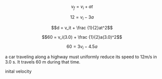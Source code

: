 $$v_f = v_i + at$$

$$12 = v_i  - 3a$$

$$d = v_it + \frac {1}{2}at^2$$


$$60 = v_i(3.0) + \frac {1}{2}a(3.0)^2$$

$$60 = 3v_i -4.5a$$



a car traveling along a highway must uniformly reduce its speed to 12m/s in
3.0 s. It travels 60 m during that time.

inital velocity
